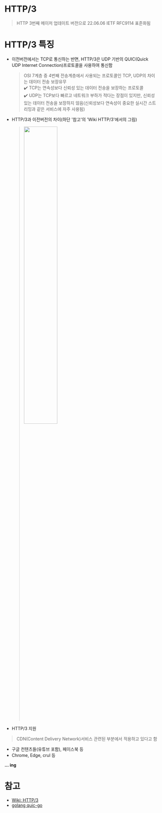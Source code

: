 # HTTP/3
> HTTP 3번째 메이저 업데이트 버전으로 22.06.06 IETF RFC9114 표준화됨

# HTTP/3 특징
+ 이전버전에서는 TCP로 통신하는 반면, HTTP/3은 UDP 기반의 QUIC(Quick UDP Internet Connection)프로토콜을 사용하여 통신함
   > OSI 7계층 중 4번째 전송계층에서 사용되는 프로토콜인 TCP, UDP의 차이는 데이터 전송 보장유무   
   > ✔️ TCP는 연속성보다 신뢰성 있는 데이터 전송을 보장하는 프로토콜   
   > ✔️ UDP는 TCP보다 빠르고 네트워크 부하가 적다는 장점이 있지만, 신뢰성있는 데이터 전송을 보장하지 않음(신뢰성보다 연속성이 중요한 실시간 스트리밍과 같은 서비스에 자주 사용됨)   

+ HTTP/3과 이전버전의 차이(하단 '참고'의 'Wiki HTTP/3'에서의 그림)
   > <img src="https://user-images.githubusercontent.com/72974863/210688335-c6ce67ff-0b82-459b-9e0e-53e95f26f3ce.png" width=50% height=50%>  


+ HTTP/3 지원
> CDN(Content Delivery Network)서비스 관련된 부분에서 적용하고 있다고 함
   + 구글 컨텐츠들(유튜브 포함), 페이스북 등
   + Chrome, Edge, crul 등

**... ing**


# 참고
+ [Wiki: HTTP/3](https://en.wikipedia.org/wiki/HTTP/3)
+ [golang quic-go](https://pkg.go.dev/github.com/lucas-clemente/quic-go#section-readme)
